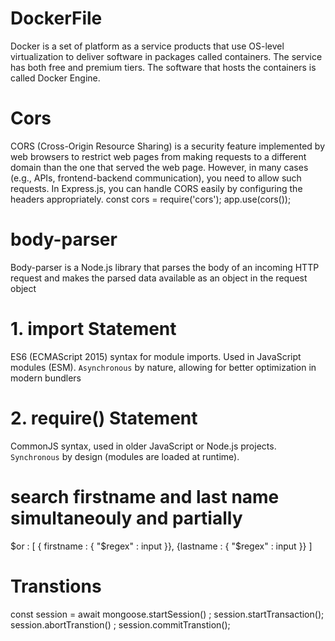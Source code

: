 # DockerFile
Docker is a set of platform as a service products that use OS-level virtualization to deliver software in packages called containers. The service has both free and premium tiers. The software that hosts the containers is called Docker Engine.

# Cors 
CORS (Cross-Origin Resource Sharing) is a security feature implemented by web browsers to restrict web pages from making requests to a different domain than the one that served the web page. However, in many cases (e.g., APIs, frontend-backend communication), you need to allow such requests. In Express.js, you can handle CORS easily by configuring the headers appropriately.
const cors = require('cors');
app.use(cors());

# body-parser
Body-parser is a Node.js library that parses the body of an incoming HTTP request and makes the parsed data available as an object in the request object

# 1. import Statement
ES6 (ECMAScript 2015) syntax for module imports.
Used in JavaScript modules (ESM).
`Asynchronous` by nature, allowing for better optimization in modern bundlers

# 2. require() Statement
CommonJS syntax, used in older JavaScript or Node.js projects.
`Synchronous` by design (modules are loaded at runtime).

# search firstname and last name simultaneouly and partially
  $or : [ 
        { firstname : {
            "$regex" : input
        }},
        {lastname : {
            "$regex" : input
        }}
    ]

# Transtions 
const session = await mongoose.startSession() ;
session.startTransaction();
session.abortTranstion() ;
session.commitTranstion();